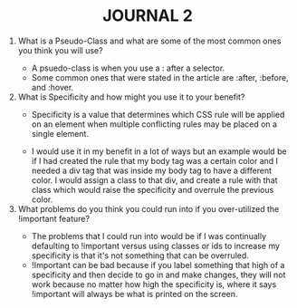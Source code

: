 # <center> JOURNAL 2 </center>
<ol>
<li>What is a Pseudo-Class and what are some of the most common ones you think you will use?</li>
<ul><li>A psuedo-class is when you use a : after a selector.</li>
<li>Some common ones that were stated in the article are :after, :before, and :hover.</li></ul>

<li>What is Specificity and how might you use it to your benefit?</li>
<ul><li>Specificity is a value that determines which CSS rule will be applied on an element when multiple conflicting rules may be placed on a single element.</li></ul>
<ul><li>I would use it in my benefit in a lot of ways but an example would be if I had created the rule that my body tag was a certain color and I needed a div tag that was inside my body tag to have a different color. I would assign a class to that div, and create a rule with that class which would raise the specificity and overrule the previous color.</li></ul>
<li>What problems do you think you could run into if you over-utilized the !important feature?</li>
<ul><li>The problems that I could run into would be if I was continually defaulting to !important versus using classes or ids to increase my specificity is that it's not something that can be overruled. </li>
<li>!Important can be bad because if you label something that high of a specificity and then decide to go in and make changes, they will not work because no matter how high the specificity is, where it says !important will always be what is printed on the screen.
</li></ul></ol>